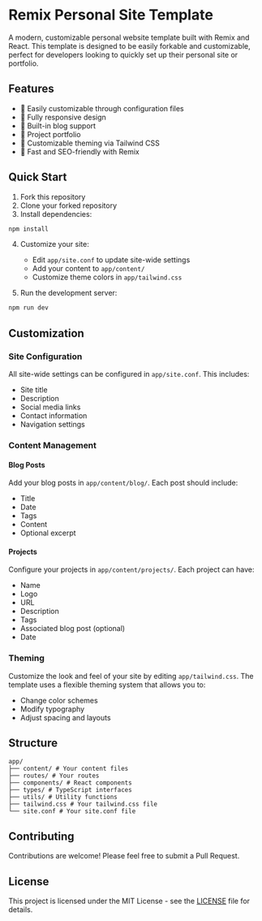 # Remix Personal Site Template

A modern, customizable personal website template built with Remix and React. This template is designed to be easily forkable and customizable, perfect for developers looking to quickly set up their personal site or portfolio.

## Features

- 🎨 Easily customizable through configuration files
- 📱 Fully responsive design
- 📝 Built-in blog support
- 🎯 Project portfolio
- 🎨 Customizable theming via Tailwind CSS
- 🚀 Fast and SEO-friendly with Remix

## Quick Start

1. Fork this repository
2. Clone your forked repository
3. Install dependencies:

```bash
npm install
```

4. Customize your site:
   - Edit `app/site.conf` to update site-wide settings
   - Add your content to `app/content/`
   - Customize theme colors in `app/tailwind.css`

5. Run the development server:

```bash
npm run dev
```

## Customization

### Site Configuration

All site-wide settings can be configured in `app/site.conf`. This includes:
- Site title
- Description
- Social media links
- Contact information
- Navigation settings

### Content Management

#### Blog Posts
Add your blog posts in `app/content/blog/`. Each post should include:
- Title
- Date
- Tags
- Content
- Optional excerpt

#### Projects
Configure your projects in `app/content/projects/`. Each project can have:
- Name
- Logo
- URL
- Description
- Tags
- Associated blog post (optional)
- Date

### Theming

Customize the look and feel of your site by editing `app/tailwind.css`. The template uses a flexible theming system that allows you to:
- Change color schemes
- Modify typography
- Adjust spacing and layouts

## Structure

```
app/
├── content/ # Your content files
├── routes/ # Your routes
├── components/ # React components
├── types/ # TypeScript interfaces
├── utils/ # Utility functions
├── tailwind.css # Your tailwind.css file
└── site.conf # Your site.conf file
```


## Contributing

Contributions are welcome! Please feel free to submit a Pull Request.

## License

This project is licensed under the MIT License - see the [LICENSE](LICENSE) file for details.